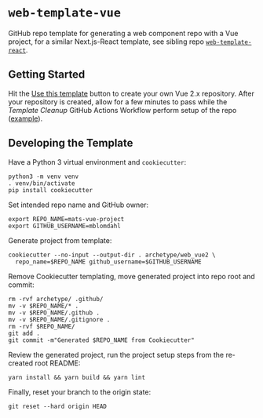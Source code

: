 # `web-template-vue`

GitHub repo template for generating a web component repo with a Vue project, for a similar
Next.js-React template, see sibling repo [`web-template-react`](https://github.com/mkdevops-se/web-template-react).

## Getting Started

Hit the [Use this template](https://github.com/mkdevops-se/web-template-vue/generate) button
to create your own Vue 2.x repository. After your repository is created, allow for a few minutes
to pass while the _Template Cleanup_ GitHub Actions Workflow perform setup of the repo
([example](https://github.com/mblomdahl/mats-web-project/actions/runs/3256048235/jobs/5346008221)).

## Developing the Template

Have a Python 3 virtual environment and `cookiecutter`:

    python3 -m venv venv
    . venv/bin/activate
    pip install cookiecutter

Set intended repo name and GitHub owner:

    export REPO_NAME=mats-vue-project
    export GITHUB_USERNAME=mblomdahl

Generate project from template:

    cookiecutter --no-input --output-dir . archetype/web_vue2 \
      repo_name=$REPO_NAME github_username=$GITHUB_USERNAME

Remove Cookiecutter templating, move generated project into repo root and commit:

    rm -rvf archetype/ .github/
    mv -v $REPO_NAME/* .
    mv -v $REPO_NAME/.github .
    mv -v $REPO_NAME/.gitignore .
    rm -rvf $REPO_NAME/
    git add .
    git commit -m"Generated $REPO_NAME from Cookiecutter"

Review the generated project, run the project setup steps from the re-created root README:

    yarn install && yarn build && yarn lint

Finally, reset your branch to the origin state:

    git reset --hard origin HEAD
